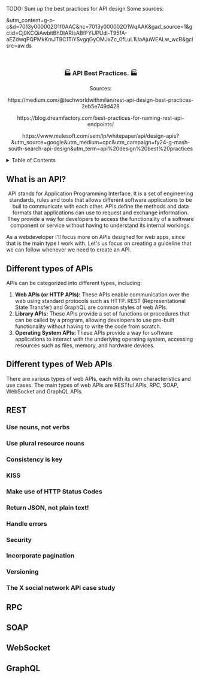 TODO: Sum up the best practices for API design 
Some sources: 

&utm_content=g-p-c&d=7013y000002O1f0AAC&nc=7013y000002O1WqAAK&gad_source=1&gclid=Cj0KCQiAwbitBhDIARIsABfFYIJPUdi-T95fA-aEZdwqPQPMkKmJT9C1TiYSvgqGyOMJxZc_0fLuL1UaAjuWEALw_wcB&gclsrc=aw.ds


<!-- PROJECT LOGO -->
<br />
<div align="center">
  <h3 align="center">🏭 API Best Practices. 🏭</h3>
  <p>Sources: </p>
  <p>https://medium.com/@techworldwithmilan/rest-api-design-best-practices-2eb5e749d428 </p>
  <p>https://blog.dreamfactory.com/best-practices-for-naming-rest-api-endpoints/</p>
  <p>https://www.mulesoft.com/sem/lp/whitepaper/api/design-apis?&utm_source=google&utm_medium=cpc&utm_campaign=fy24-g-mash-south-search-api-design&utm_term=api%20design%20best%20practices </p>
</div>

<!-- TABLE OF CONTENTS -->
<details>
  <summary>Table of Contents</summary>
  <ol>
    <li><a href="#what-is-an-api?">What is an API?</a></li>
    <li><a href="#different-types-of-apis">Different types of APIs</a></li>
    <li><a href="#different-types-of-web-apis">Different types of Web APIs</a></li>
    <li><a href="#rest">REST</a></li>
    <li><a href="#rpc">RPC</a></li>
    <li><a href="#soap">SOAP</a></li>
    <li><a href="#websocket">WebSocket</a></li>
    <li><a href="#conclusion">Conclusion</a></li>
  </ol>
</details>

<!-- What is an API? -->
## What is an API?
<p align="center">API stands for Application Programming Interface. It is a set of engineering standards, rules and tools that allows different software applications to be buil to communicate with each other. APIs define the methods and data formats that applications can use to request and exchange information. They provide a way for developers to access the functionality of a software component or service without having to understand its internal workings.</p>
<p>As a webdeveloper I'll focus more on APIs designed for web apps, since that is the main type I work with. Let's us focus on creating a guideline that we can follow whenever we need to create an API.</p>

<!-- Different types of APIs -->
## Different types of APIs

APIs can be categorized into different types, including:
<ol>
    <li><b>Web APIs (or HTTP APIs):</b> These APIs enable communication over the web using standard protocols such as HTTP. REST (Representational State Transfer) and GraphQL are common styles of web APIs.</li>
    <li><b>Library APIs:</b> These APIs provide a set of functions or procedures that can be called by a program, allowing developers to use pre-built functionality without having to write the code from scratch.</li>
    <li><b>Operating System APIs: </b>These APIs provide a way for software applications to interact with the underlying operating system, accessing resources such as files, memory, and hardware devices.</li>
  </ol>

<!-- Different types of Web APIs -->
## Different types of Web APIs
There are various types of web APIs, each with its own characteristics and use cases. The main types of web APIs are RESTful APIs, RPC, SOAP, WebSocket and GraphQL APIs.

<!-- REST -->
## REST




### Use nouns, not verbs

### Use plural resource nouns

### Consistency is key

### KISS

### Make use of HTTP Status Codes

### Return JSON, not plain text!

### Handle errors

### Security

### Incorporate pagination

### Versioning

### The X social network API case study 


<!-- RPC -->
## RPC

<!-- SOAP -->
## SOAP

<!-- WebSocket -->
## WebSocket

<!-- GraphQL -->
## GraphQL

